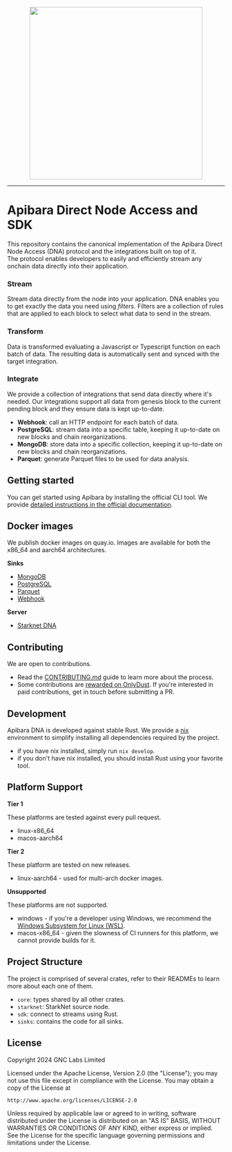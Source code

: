<p align="center">
    <img width="400" src="https://user-images.githubusercontent.com/282580/176315678-e7ab5a9b-5561-41e4-b314-62f99fd90d2f.png" />
</p>

---

# Apibara Direct Node Access and SDK

This repository contains the canonical implementation of the Apibara Direct Node
Access (DNA) protocol and the integrations built on top of it.\
The protocol enables developers to easily and efficiently stream any onchain
data directly into their application.

### Stream

Stream data directly from the node into your application. DNA enables you to get
exactly the data you need using _filters_. Filters are a collection of rules
that are applied to each block to select what data to send in the stream.

### Transform

Data is transformed evaluating a Javascript or Typescript function on each batch
of data. The resulting data is automatically sent and synced with the target
integration.

### Integrate

We provide a collection of integrations that send data directly where it's
needed. Our integrations support all data from genesis block to the current
pending block and they ensure data is kept up-to-date.

-   **Webhook**: call an HTTP endpoint for each batch of data.
-   **PostgreSQL**: stream data into a specific table, keeping it up-to-date on
    new blocks and chain reorganizations.
-   **MongoDB**: store data into a specific collection, keeping it up-to-date on
    new blocks and chain reorganizations.
-   **Parquet**: generate Parquet files to be used for data analysis.

## Getting started

You can get started using Apibara by installing the official CLI tool.
We provide [detailed instructions in the official documentation](https://www.apibara.com/docs).

## Docker images

We publish docker images on quay.io. Images are available for both the x86_64
and aarch64 architectures.

**Sinks**

-   [MongoDB](https://quay.io/repository/apibara/sink-mongo?tab=tags)
-   [PostgreSQL](https://quay.io/repository/apibara/sink-postgres?tab=tags)
-   [Parquet](https://quay.io/repository/apibara/sink-parquet?tab=tags)
-   [Webhook](https://quay.io/repository/apibara/sink-webhook?tab=tags)

**Server**

-   [Starknet DNA](https://quay.io/repository/apibara/starknet?tab=tags)

## Contributing

We are open to contributions.

-   Read the
    [CONTRIBUTING.md](https://github.com/apibara/dna/blob/main/CONTRIBUTING.md)
    guide to learn more about the process.
-   Some contributions are [rewarded on OnlyDust](https://app.onlydust.com/p/apibara).
    If you're interested in paid contributions, get in touch before submitting a PR.

## Development

Apibara DNA is developed against stable Rust. We provide a
[nix](https://nixos.org/) environment to simplify installing all dependencies
required by the project.

-   if you have nix installed, simply run `nix develop`.
-   if you don't have nix installed, you should install Rust using your favorite
    tool.

## Platform Support

**Tier 1**

These platforms are tested against every pull request.

-   linux-x86_64
-   macos-aarch64

**Tier 2**

These platform are tested on new releases.

-   linux-aarch64 - used for multi-arch docker images.

**Unsupported**

These platforms are not supported.

-   windows - if you're a developer using Windows, we recommend the [Windows
    Subsystem for Linux (WSL)](https://learn.microsoft.com/en-us/windows/wsl/).
-   macos-x86_64 - given the slowness of CI runners for this platform, we cannot
    provide builds for it.

## Project Structure

The project is comprised of several crates, refer to their READMEs to learn more
about each one of them.

-   `core`: types shared by all other crates.
-   `starknet`: StarkNet source node.
-   `sdk`: connect to streams using Rust.
-   `sinks`: contains the code for all sinks.

## License

Copyright 2024 GNC Labs Limited

Licensed under the Apache License, Version 2.0 (the "License"); you may not use
this file except in compliance with the License. You may obtain a copy of the
License at

    http://www.apache.org/licenses/LICENSE-2.0

Unless required by applicable law or agreed to in writing, software distributed
under the License is distributed on an "AS IS" BASIS, WITHOUT WARRANTIES OR
CONDITIONS OF ANY KIND, either express or implied. See the License for the
specific language governing permissions and limitations under the License.

